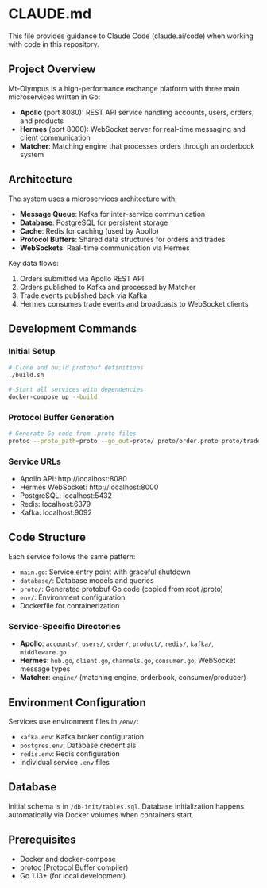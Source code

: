 # CLAUDE.md

This file provides guidance to Claude Code (claude.ai/code) when working with code in this repository.

## Project Overview

Mt-Olympus is a high-performance exchange platform with three main microservices written in Go:

- **Apollo** (port 8080): REST API service handling accounts, users, orders, and products
- **Hermes** (port 8000): WebSocket server for real-time messaging and client communication
- **Matcher**: Matching engine that processes orders through an orderbook system

## Architecture

The system uses a microservices architecture with:
- **Message Queue**: Kafka for inter-service communication
- **Database**: PostgreSQL for persistent storage
- **Cache**: Redis for caching (used by Apollo)
- **Protocol Buffers**: Shared data structures for orders and trades
- **WebSockets**: Real-time communication via Hermes

Key data flows:
1. Orders submitted via Apollo REST API
2. Orders published to Kafka and processed by Matcher
3. Trade events published back via Kafka
4. Hermes consumes trade events and broadcasts to WebSocket clients

## Development Commands

### Initial Setup
```bash
# Clone and build protobuf definitions
./build.sh

# Start all services with dependencies
docker-compose up --build
```

### Protocol Buffer Generation
```bash
# Generate Go code from .proto files
protoc --proto_path=proto --go_out=proto/ proto/order.proto proto/trade.proto
```

### Service URLs
- Apollo API: http://localhost:8080
- Hermes WebSocket: http://localhost:8000
- PostgreSQL: localhost:5432
- Redis: localhost:6379
- Kafka: localhost:9092

## Code Structure

Each service follows the same pattern:
- `main.go`: Service entry point with graceful shutdown
- `database/`: Database models and queries
- `proto/`: Generated protobuf Go code (copied from root /proto)
- `env/`: Environment configuration
- Dockerfile for containerization

### Service-Specific Directories
- **Apollo**: `accounts/`, `users/`, `order/`, `product/`, `redis/`, `kafka/`, `middleware.go`
- **Hermes**: `hub.go`, `client.go`, `channels.go`, `consumer.go`, WebSocket message types
- **Matcher**: `engine/` (matching engine, orderbook, consumer/producer)

## Environment Configuration

Services use environment files in `/env/`:
- `kafka.env`: Kafka broker configuration  
- `postgres.env`: Database credentials
- `redis.env`: Redis configuration
- Individual service `.env` files

## Database

Initial schema is in `/db-init/tables.sql`. Database initialization happens automatically via Docker volumes when containers start.

## Prerequisites

- Docker and docker-compose
- protoc (Protocol Buffer compiler)
- Go 1.13+ (for local development)
